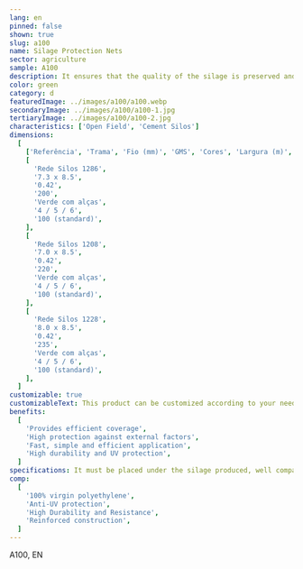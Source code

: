 ```yaml
---
lang: en
pinned: false
shown: true
slug: a100
name: Silage Protection Nets
sector: agriculture
sample: A100
description: It ensures that the quality of the silage is preserved and that does not breathe (anaerobiosis). It is also indispensable for correct ensiling.
color: green
category: d
featuredImage: ../images/a100/a100.webp
secondaryImage: ../images/a100/a100-1.jpg
tertiaryImage: ../images/a100/a100-2.jpg
characteristics: ['Open Field', 'Cement Silos']
dimensions:
  [
    ['Referência', 'Trama', 'Fio (mm)', 'GMS', 'Cores', 'Largura (m)', 'Comprimento (m)'],
    [
      'Rede Silos 1286',
      '7.3 x 8.5',
      '0.42',
      '200',
      'Verde com alças',
      '4 / 5 / 6',
      '100 (standard)',
    ],
    [
      'Rede Silos 1208',
      '7.0 x 8.5',
      '0.42',
      '220',
      'Verde com alças',
      '4 / 5 / 6',
      '100 (standard)',
    ],
    [
      'Rede Silos 1228',
      '8.0 x 8.5',
      '0.42',
      '235',
      'Verde com alças',
      '4 / 5 / 6',
      '100 (standard)',
    ],
  ]
customizable: true
customizableText: This product can be customized according to your needs. Contact us for more information.
benefits:
  [
    'Provides efficient coverage',
    'High protection against external factors',
    'Fast, simple and efficient application',
    'High durability and UV protection',
  ]
specifications: It must be placed under the silage produced, well compacted and covering it in its entirety. It ensures that the ends are well secured, preventing the entry of air
comp:
  [
    '100% virgin polyethylene',
    'Anti-UV protection',
    'High Durability and Resistance',
    'Reinforced construction',
  ]
---
```


A100, EN
